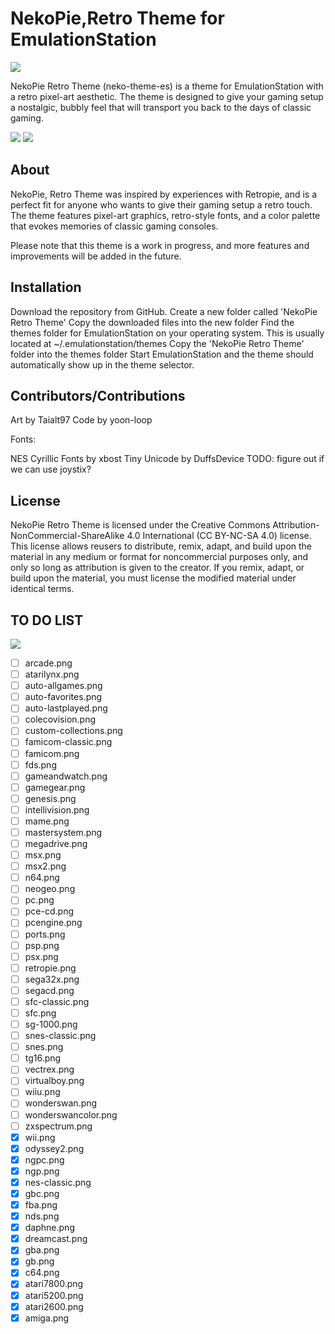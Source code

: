 # NekoPie,Retro Theme for EmulationStation

![](https://github.com/Taialt97/Retropie-Neko-Theme/blob/main/images/01.png)

NekoPie Retro Theme (neko-theme-es) is a theme for EmulationStation with a retro pixel-art aesthetic. The theme is designed to give your gaming setup a nostalgic, bubbly feel that will transport you back to the days of classic gaming.

![](https://github.com/Taialt97/Retropie-Neko-Theme/blob/main/images/02.png)
![](https://github.com/Taialt97/Retropie-Neko-Theme/blob/main/images/03.png)

## About

NekoPie, Retro Theme was inspired by experiences with Retropie, and is a perfect fit for anyone who wants to give their gaming setup a retro touch. The theme features pixel-art graphics, retro-style fonts, and a color palette that evokes memories of classic gaming consoles.

Please note that this theme is a work in progress, and more features and improvements will be added in the future.

## Installation

Download the repository from GitHub.
Create a new folder called 'NekoPie Retro Theme'
Copy the downloaded files into the new folder
Find the themes folder for EmulationStation on your operating system. This is usually located at ~/.emulationstation/themes
Copy the 'NekoPie Retro Theme' folder into the themes folder
Start EmulationStation and the theme should automatically show up in the theme selector.

## Contributors/Contributions

Art by Taialt97
Code by yoon-loop

Fonts:

NES Cyrillic Fonts by xbost
Tiny Unicode by DuffsDevice
TODO: figure out if we can use joystix?

## License

NekoPie Retro Theme is licensed under the Creative Commons Attribution-NonCommercial-ShareAlike 4.0 International (CC BY-NC-SA 4.0) license. This license allows reusers to distribute, remix, adapt, and build upon the material in any medium or format for noncommercial purposes only, and only so long as attribution is given to the creator. If you remix, adapt, or build upon the material, you must license the modified material under identical terms.

## TO DO LIST 

![](https://github.com/Taialt97/Retropie-Neko-Theme/blob/main/images/04.png)

- [ ] arcade.png
- [ ] atarilynx.png
- [ ] auto-allgames.png
- [ ] auto-favorites.png
- [ ] auto-lastplayed.png
- [ ] colecovision.png
- [ ] custom-collections.png
- [ ] famicom-classic.png
- [ ] famicom.png
- [ ] fds.png
- [ ] gameandwatch.png
- [ ] gamegear.png
- [ ] genesis.png
- [ ] intellivision.png
- [ ] mame.png
- [ ] mastersystem.png
- [ ] megadrive.png
- [ ] msx.png
- [ ] msx2.png
- [ ] n64.png
- [ ] neogeo.png
- [ ] pc.png
- [ ] pce-cd.png
- [ ] pcengine.png
- [ ] ports.png
- [ ] psp.png
- [ ] psx.png
- [ ] retropie.png
- [ ] sega32x.png
- [ ] segacd.png
- [ ] sfc-classic.png
- [ ] sfc.png
- [ ] sg-1000.png
- [ ] snes-classic.png
- [ ] snes.png
- [ ] tg16.png
- [ ] vectrex.png
- [ ] virtualboy.png
- [ ] wiiu.png
- [ ] wonderswan.png
- [ ] wonderswancolor.png
- [ ] zxspectrum.png
- [x] wii.png
- [x] odyssey2.png
- [x] ngpc.png
- [x] ngp.png
- [x] nes-classic.png
- [x] gbc.png
- [x] fba.png
- [x] nds.png
- [x] daphne.png
- [x] dreamcast.png
- [x] gba.png
- [x] gb.png
- [x] c64.png
- [x] atari7800.png
- [x] atari5200.png
- [x] atari2600.png
- [x] amiga.png
